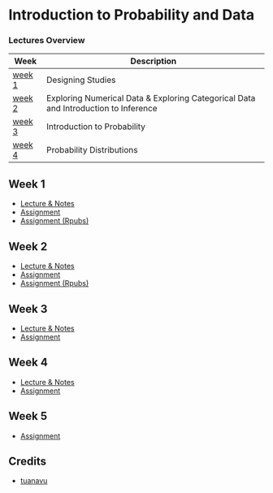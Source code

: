 # Introduction to Probability and Data

### Lectures Overview

| Week              | Description                                                                         |
| ----------------- | ----------------------------------------------------------------------------------- |
| [week 1](#week-1) | Designing Studies                                                                   |
| [week 2](#week-2) | Exploring Numerical Data & Exploring Categorical Data and Introduction to Inference |
| [week 3](#week-3) | Introduction to Probability                                                         |
| [week 4](#week-4) | Probability Distributions                                                           |

## Week 1

- [Lecture & Notes](/lecture/week1)
- [Assignment](/assignment/week1)
- [Assignment (Rpubs)](https://rpubs.com/jacobjohn2016/608787)

## Week 2

- [Lecture & Notes](/lecture/week2)
- [Assignment](/assignment/week2)
- [Assignment (Rpubs)](https://rpubs.com/jacobjohn2016/631992)

## Week 3

- [Lecture & Notes](/lecture/week3)
- [Assignment](/assignment/week3)

## Week 4

- [Lecture & Notes](/lecture/week4)
- [Assignment](/assignment/week4)

## Week 5

- [Assignment](/assignment/week5)

## Credits

- [tuanavu](https://github.com/tuanavu/coursera-duke)